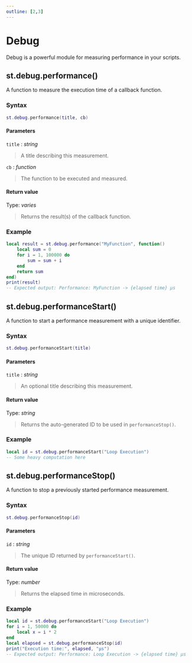 ```yaml
---
outline: [2,3]
---
```


# Debug

Debug is a powerful module for measuring performance in your scripts.

## st.debug.performance()
A function to measure the execution time of a callback function.
### Syntax
```lua
st.debug.performance(title, cb)
```
#### Parameters
`title` : *string*
> A title describing this measurement.

`cb` : *function*
> The function to be executed and measured.

#### Return value
Type: *varies*
> Returns the result(s) of the callback function.

### Example
```lua
local result = st.debug.performance("MyFunction", function()
    local sum = 0
    for i = 1, 100000 do
        sum = sum + i
    end
    return sum
end)
print(result)
-- Expected output: Performance: MyFunction -> {elapsed time} μs
```

## st.debug.performanceStart()
A function to start a performance measurement with a unique identifier.
### Syntax
```lua
st.debug.performanceStart(title)
```
#### Parameters
`title` : *string* <BadgeOptional />
> An optional title describing this measurement.

#### Return value
Type: *string*
> Returns the auto-generated ID to be used in `performanceStop()`.

### Example
```lua
local id = st.debug.performanceStart("Loop Execution")
-- Some heavy computation here
```

## st.debug.performanceStop()
A function to stop a previously started performance measurement.
### Syntax
```lua
st.debug.performanceStop(id)
```
#### Parameters
`id` : *string*
> The unique ID returned by `performanceStart()`.

#### Return value
Type: *number*
> Returns the elapsed time in microseconds.

### Example
```lua
local id = st.debug.performanceStart("Loop Execution")
for i = 1, 50000 do
    local x = i * 2
end
local elapsed = st.debug.performanceStop(id)
print("Execution time:", elapsed, "μs")
-- Expected output: Performance: Loop Execution -> {elapsed time} μs
```

